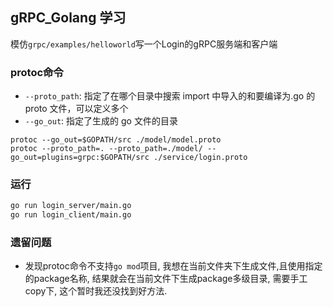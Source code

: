 ## gRPC_Golang 学习

模仿`grpc/examples/helloworld`写一个Login的gRPC服务端和客户端

### protoc命令

- `--proto_path`: 指定了在哪个目录中搜索 import 中导入的和要编译为.go 的 proto 文件，可以定义多个
- `--go_out`: 指定了生成的 go 文件的目录

```shell
protoc --go_out=$GOPATH/src ./model/model.proto
protoc --proto_path=. --proto_path=./model/ --go_out=plugins=grpc:$GOPATH/src ./service/login.proto
```

### 运行

```sh
go run login_server/main.go
go run login_client/main.go
```

### 遗留问题

* 发现protoc命令不支持`go mod`项目, 我想在当前文件夹下生成文件,且使用指定的package名称, 结果就会在当前文件下生成package多级目录, 需要手工copy下, 这个暂时我还没找到好方法.

 
